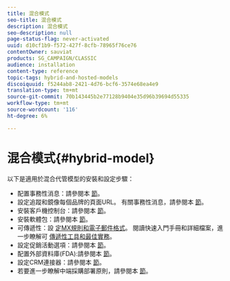 ```yaml
---
title: 混合模式
seo-title: 混合模式
description: 混合模式
seo-description: null
page-status-flag: never-activated
uuid: d10cf1b9-f572-427f-8cfb-78965f76ce76
contentOwner: sauviat
products: SG_CAMPAIGN/CLASSIC
audience: installation
content-type: reference
topic-tags: hybrid-and-hosted-models
discoiquuid: f5244ab8-2421-4d76-bcf6-3574e68ea4e9
translation-type: tm+mt
source-git-commit: 70b143445b2e77128b9404e35d96b39694d55335
workflow-type: tm+mt
source-wordcount: '116'
ht-degree: 6%

---
```



# 混合模式{#hybrid-model}

以下是適用於混合代管模型的安裝和設定步驟：

* 配置事務性消息：請參閱本 [節](../../message-center/using/transactional-messaging-architecture.md)。
* 設定追蹤和鏡像每個品牌的頁面URL。 有關事務性消息，請參閱本 [節](../../message-center/using/configuring-multibranding.md)。
* 安裝客戶機控制台：請參閱本 [節](../../installation/using/installing-the-client-console.md)。
* 安裝軟體包：請參閱本 [節](../../installation/using/installing-campaign-standard-packages.md)。
* 可傳遞性：設 [定MX規則](../../installation/using/email-deliverability.md#mx-configuration)[和電子郵件格式](../../installation/using/email-deliverability.md#managing-email-formats)。 閱讀快速入門手冊和詳細檔案，進一步瞭解可 [傳遞性工具](../../delivery/using/deliverability-key-points.md)[和最佳實務](../../delivery/using/about-deliverability.md)。
* 設定促銷活動選項：請參閱本 [節](../../installation/using/configuring-campaign-options.md)。
* 配置外部資料庫(FDA):請參閱本 [節](../../platform/using/about-fda.md)。
* 設定CRM連接器：請參閱本 [節](../../platform/using/crm-connectors.md)。
* 若要進一步瞭解中端採購部署原則，請參閱本 [節](../../installation/using/mid-sourcing-deployment.md)。

